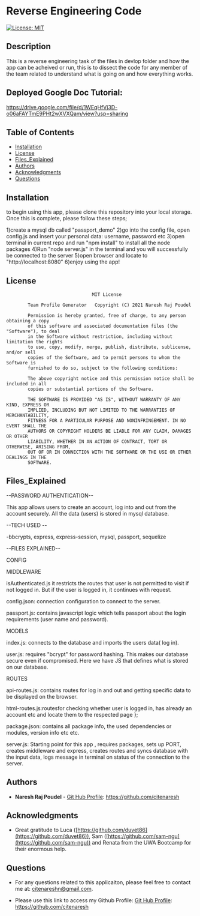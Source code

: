 # Reverse Engineering Code

[![License: MIT](https://img.shields.io/badge/license-MIT-yellowgreen)](https://opensource.org/licenses/MIT)

## Description

This is a reverse engineering task of the files in devlop folder and how the app can be acheived or run, this is to dissect the code for any member of the team related to understand what is going on and how everything works.

## Deployed Google Doc Tutorial: 

https://drive.google.com/file/d/1WEqHfVj3D-o06aFAYTmE9PHt2wXVXQam/view?usp=sharing


## Table of Contents

-   [Installation](#installation)
-   [License](#license)
-   [Files_Explained](#File_Explained)
-   [Authors](#Authors)
-   [Acknowledgments](#Acknowledgments)
-   [Questions](#questions)

## Installation

to begin using this app, please clone this repository into your local storage. Once this is complete, please follow these steps;

1)create a mysql db called "passport_demo" 
2)go into the config file, open config.js and insert your personal data: username, password etc 
3)open terminal in current repo and run "npm install" to install all the node packages 
4)Run "node server.js" in the terminal and you will successfully be connected to the server 
5)open browser and locate to "http://localhost:8080" 
6)enjoy using the app!


## License

    								MIT License

    		Team Profile Generator   Copyright (C) 2021 Naresh Raj Poudel

    		Permission is hereby granted, free of charge, to any person obtaining a copy
    		of this software and associated documentation files (the "Software"), to deal
    		in the Software without restriction, including without limitation the rights
    		to use, copy, modify, merge, publish, distribute, sublicense, and/or sell
    		copies of the Software, and to permit persons to whom the Software is
    		furnished to do so, subject to the following conditions:

    		The above copyright notice and this permission notice shall be included in all
    		copies or substantial portions of the Software.

    		THE SOFTWARE IS PROVIDED "AS IS", WITHOUT WARRANTY OF ANY KIND, EXPRESS OR
    		IMPLIED, INCLUDING BUT NOT LIMITED TO THE WARRANTIES OF MERCHANTABILITY,
    		FITNESS FOR A PARTICULAR PURPOSE AND NONINFRINGEMENT. IN NO EVENT SHALL THE
    		AUTHORS OR COPYRIGHT HOLDERS BE LIABLE FOR ANY CLAIM, DAMAGES OR OTHER
    		LIABILITY, WHETHER IN AN ACTION OF CONTRACT, TORT OR OTHERWISE, ARISING FROM,
    		OUT OF OR IN CONNECTION WITH THE SOFTWARE OR THE USE OR OTHER DEALINGS IN THE
    		SOFTWARE.


## Files_Explained

--PASSWORD AUTHENTICATION--

This app allows users to create an account, log into and out from the account securely. All the data (users) is stored in  mysql database.

--TECH USED --

-bbcrypts, express, express-session, mysql, passport, sequelize

--FILES EXPLAINED--

CONFIG

MIDDLEWARE

isAuthenticated.js 
it restricts the routes that user is not permitted to visit if not logged in. But if the user is logged in, it continues with request.

config.json: connection configuration to connect to the server.

passport.js: contains javascript logic which tells passport about the login requirements (user name and password).

MODELS

index.js: connects to the database and imports the users data( log in).

user.js: requires "bcrypt" for password hashing. This makes our database secure even if compromised. Here we have JS that defines what is stored on our database.

ROUTES

api-routes.js: contains routes for log in and out and getting specific data to be displayed on the browser.

html-routes.js:routesfor checking whether user is logged in, has already an account etc and locate them to the respected page };

package.json: contains all package info, the used dependencies or modules, version info etc etc.

server.js: Starting point for this app , requires packages, sets up PORT, creates middleware and express, creates routes and syncs database with the input data, logs message in terminal on status of the connection to the server.


## Authors

* **Naresh Raj Poudel** - [Git Hub Profile](https://github.com/citenaresh): https://github.com/citenaresh

## Acknowledgments

* Great gratitude to Luca ([https://github.com/duvet86](https://github.com/duvet86)), Sam ([https://github.com/sam-ngu](https://github.com/sam-ngu)) and Renata from the UWA Bootcamp for their enormous help.

## Questions

-   For any questions related to this applicaiton, please feel free to contact me at: citenareshn@gmail.com.

-   Please use this link to access my Github Profile: [Git Hub Profile](https://github.com/citenaresh): https://github.com/citenaresh
